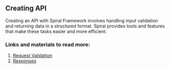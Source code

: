 ## Creating API

Creating an API with Spiral Framework involves handling input validation and returning data in a structured format. Spiral provides tools and features that make these tasks easier and more efficient.

### Links and materials to read more:
1. [Request Validation](https://spiral.dev/docs/validation-spiral/current/en)
2. [Responses](https://spiral.dev/docs/http-request-response/current/en)

